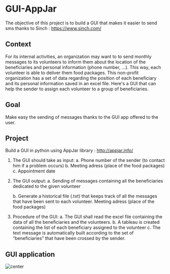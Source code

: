 # GUI-AppJar
The objective of this project is to build a GUI that makes it easier to send sms thanks to Sinch : https://www.sinch.com/

## Context

For its internal activities, an organization may want to  to send monthly messages to its volunteers to inform them about the location of the beneficiaries and personal information (phone number, …). This way, each volunteer is able to deliver them food packages. This non-profit organization has a set of data regarding the position of each beneficiary and its personal information saved in an excel file. Here's a GUI that can help the sender to assign each volunteer to a group of beneficiaries.

## Goal
Make easy the sending of messages thanks to the GUI app offered to the user.

## Project
Build a GUI in python using AppJar library : http://appjar.info/
1. The GUI should take as input:
    a. Phone number of the sender (to contact him if a problem occurs)
    b. Meeting adress (place of the food packages)
    c. Appointment date
    
2.	The GUI output:
    a.	Sending of messages containing all the beneficiaries dedicated to the given volunteer

    b.	Generate a historical file (.txt) that keeps track of all the messages that have been sent to each volunteer. Meeting adress (place of the food packages)
    
3. Procedure of the GUI:
    a. The GUI shall read the excel file containing the data of all the beneficiaries and the volunteers. 
    b.	A tableau is created containing the list of each beneficiary assigned to the volunteer
    c. The text message is automatically built according to the set of “beneficiaries” that have been crossed by the sender.
## GUI application
![center](https://i.imgur.com/UELN8JB.png)
